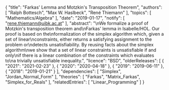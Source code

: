 {
    "title": "Farkas' Lemma and Motzkin's Transposition Theorem",
    "authors": [
        "Ralph Bottesch",
        "Max W. Haslbeck",
        "René Thiemann"
    ],
    "topics": [
        "Mathematics/Algebra"
    ],
    "date": "2019-01-17",
    "notify": [
        "rene.thiemann@uibk.ac.at"
    ],
    "abstract": "\nWe formalize a proof of Motzkin's transposition theorem and\nFarkas' lemma in Isabelle/HOL. Our proof is based on the\nformalization of the simplex algorithm which, given a set of linear\nconstraints, either returns a satisfying assignment to the problem or\ndetects unsatisfiability. By reusing facts about the simplex algorithm\nwe show that a set of linear constraints is unsatisfiable if and only\nif there is a linear combination of the constraints which evaluates to\na trivially unsatisfiable inequality.",
    "licence": "BSD",
    "olderReleases": [
        {
            "2021": "2021-02-23"
        },
        {
            "2020": "2020-04-18"
        },
        {
            "2019": "2019-06-11"
        },
        {
            "2018": "2019-01-21"
        }
    ],
    "dependencies": [
        "Simplex",
        "Jordan_Normal_Form"
    ],
    "theories": [
        "Farkas",
        "Matrix_Farkas",
        "Simplex_for_Reals"
    ],
    "relatedEntries": [
        "Linear_Programming"
    ]
}